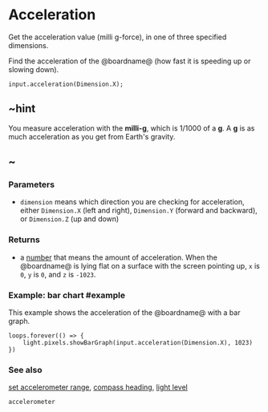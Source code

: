 # Acceleration

Get the acceleration value (milli g-force), in one of three specified dimensions.

Find the acceleration of the @boardname@ (how fast it is speeding up or slowing down).

```sig
input.acceleration(Dimension.X);
```

## ~hint

You measure acceleration with the **milli-g**, which is 1/1000 of a **g**.
A **g** is as much acceleration as you get from Earth's gravity.

## ~



### Parameters

* ``dimension`` means which direction you are checking for acceleration, either `Dimension.X` (left and right), `Dimension.Y` (forward and backward), or `Dimension.Z` (up and down)

### Returns

* a [number](/types/number) that means the amount of acceleration. When the @boardname@ is lying flat on a surface with the screen pointing up, `x` is `0`, `y` is `0`, and `z` is `-1023`.

### Example: bar chart #example

This example shows the acceleration of the @boardname@ with a bar graph.

```blocks
loops.forever(() => {
    light.pixels.showBarGraph(input.acceleration(Dimension.X), 1023)
})
```


### See also

[set accelerometer range](/reference/input/set-accelerometer-range),
[compass heading](/reference/input/compass-heading),
[light level](/reference/input/light-level)


```package
accelerometer
```